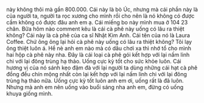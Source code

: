 này không thôi mà gần 800.000. Cái này là bò Úc, nhưng mà cái phần này là của người ta, người ta rọc xương cho mình rồi cho nên là nó không có được cầm không có được đâu anh em ạ. Cái miếng bo này mình mua ở 104 23 chân. Bữa hôm nào comment kêu là cái cà phê này uống có lâu ra thiệt không? Cái này là cà phê của ca sĩ Nhật Kim Anh. Cái tên của nó là Laura Coffee. Chứ ông ông lại hỏi cà phê này uống có lâu ra thiệt không? Tôi lạy ông thiệt luôn á. Hề nè anh em nào mà có dâu chơi xa thì nhớ tổ cho mình hai hộp cà phê này nha. Đây là cái loại cà phê gói kết hợp với lại nấm linh chi với lại đông trùng hạ thảo. Uống cực kỳ tốt cho sức khỏe luôn. Cái hương vị của nó sánh kẹo đậm đà với lại người ta dùng những cái hạt cà phê đồng đều chín mộng nhất còn lại kết hợp với lại nấm linh chi với lại đông trùng hạ thảo nữa. Uống cực kỳ tốt luôn anh em ơi, uống rất là đã luôn. Nhưng mà anh em nên uống vào buổi sáng nha anh em, đừng có uống khuya giống mình.